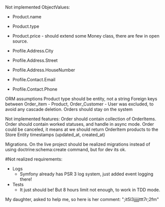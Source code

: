 Not implemented ObjectValues:
 - Product.name
 - Product.type
 - Product.price - should extend some Money class, there are few in open source.
 
 - Profile.Address.City
 - Profile.Address.Street
 - Profile.Address.HouseNumber
 
 - Profile.Contact.Email
 - Profile.Contact.Phone
  
ORM assumptions
  Product type should be entity, not a string
  Foreign keys between Order_item - Product, Order_Customer - User was excluded, to avoid any cascade deletion. Orders should stay on the system
  
 Not implemented features:
  Order should contain collection of OrderItems.
  Order should contain worked statuses, and handle in async mode.
  Order could be canceled, it means at we should return OrderItem products to the Store
  Entity timestamps (updated_at, created_at)
  
Migrations.
  On the live project should be realized migrations instead of using doctrine:schema:create command, but for dev its ok.
  
#Not realized requirements:
 - Logs
   - Symfony already has PSR 3 log system, just added event logging there!
 - Tests
    - It just should be! But 8 hours limit not enough, to work in TDD mode.

My daughter, asked to help me, so here is her comment: ";it5l3jjjjjttt7r;2fm"
  